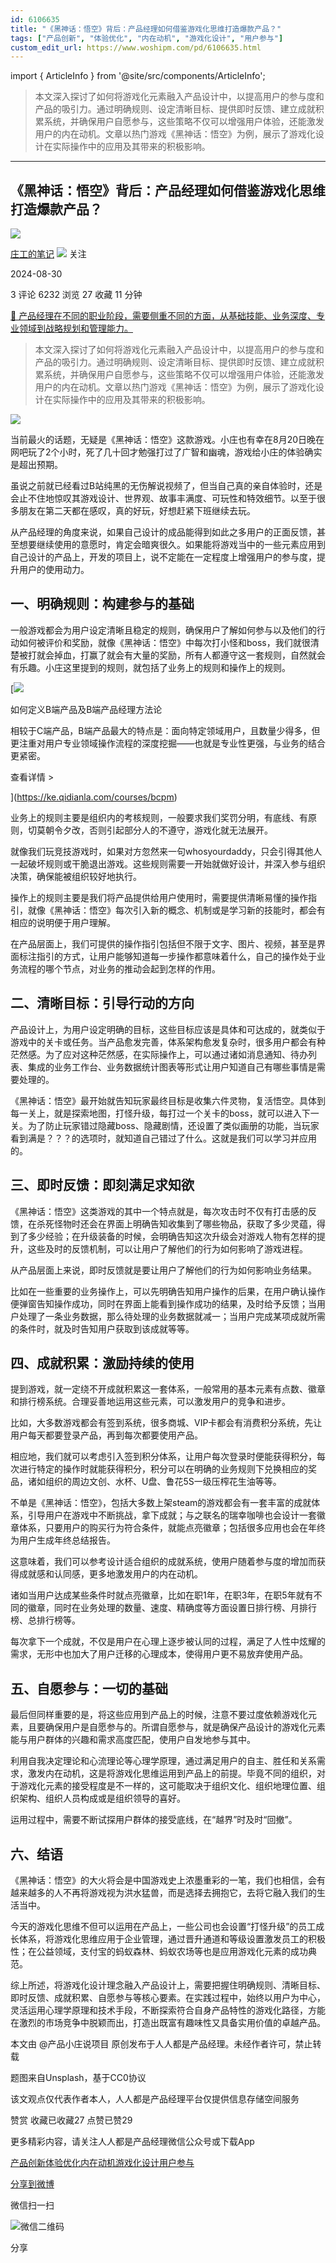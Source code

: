 ```yaml
---
id: 6106635
title: "《黑神话：悟空》背后：产品经理如何借鉴游戏化思维打造爆款产品？"
tags: ["产品创新", "体验优化", "内在动机", "游戏化设计", "用户参与"]
custom_edit_url: https://www.woshipm.com/pd/6106635.html
---
```

import { ArticleInfo } from '@site/src/components/ArticleInfo';

<ArticleInfo
    author="庄工的笔记"
    authorLink="https://www.woshipm.com/u/888540"
    published="2024-08-30"
    views={6232}
    comments={3}
    collects={27}
/>

> 本文深入探讨了如何将游戏化元素融入产品设计中，以提高用户的参与度和产品的吸引力。通过明确规则、设定清晰目标、提供即时反馈、建立成就积累系统，并确保用户自愿参与，这些策略不仅可以增强用户体验，还能激发用户的内在动机。文章以热门游戏《黑神话：悟空》为例，展示了游戏化设计在实际操作中的应用及其带来的积极影响。

---

## 《黑神话：悟空》背后：产品经理如何借鉴游戏化思维打造爆款产品？

[![](https://static.woshipm.com/view/woshipm_api_def_20240829225424_3511.jpg?imageView2/1/w/72/h/72/q/100)](https://www.woshipm.com/u/888540)

[庄工的笔记](https://www.woshipm.com/u/888540) ![](https://static.woshipm.com/tag/1101_1@2x.png) 关注

2024-08-30

3 评论 6232 浏览 27 收藏 11 分钟

[🔗 产品经理在不同的职业阶段，需要侧重不同的方面，从基础技能、业务深度、专业领域到战略规划和管理能力。](https://ke.qidianla.com/courses/90pm)

> 本文深入探讨了如何将游戏化元素融入产品设计中，以提高用户的参与度和产品的吸引力。通过明确规则、设定清晰目标、提供即时反馈、建立成就积累系统，并确保用户自愿参与，这些策略不仅可以增强用户体验，还能激发用户的内在动机。文章以热门游戏《黑神话：悟空》为例，展示了游戏化设计在实际操作中的应用及其带来的积极影响。

![](https://image.woshipm.com/2023/04/13/a55ba622-d9ea-11ed-9d7a-00163e0b5ff3.jpg)

当前最火的话题，无疑是《黑神话：悟空》这款游戏。小庄也有幸在8月20日晚在网吧玩了2个小时，死了几十回才勉强打过了广智和幽魂，游戏给小庄的体验确实是超出预期。

虽说之前就已经看过B站纯黑的无伤解说视频了，但当自己真的亲自体验时，还是会止不住地惊叹其游戏设计、世界观、故事丰满度、可玩性和特效细节。以至于很多朋友在第二天都在感叹，真的好玩，好想赶紧下班继续去玩。

从产品经理的角度来说，如果自己设计的成品能得到如此之多用户的正面反馈，甚至想要继续使用的意愿时，肯定会暗爽很久。如果能将游戏当中的一些元素应用到自己设计的产品上，开发的项目上，说不定能在一定程度上增强用户的参与度，提升用户的使用动力。

## 一、明确规则：构建参与的基础

一般游戏都会为用户设定清晰且稳定的规则，确保用户了解如何参与以及他们的行动如何被评价和奖励，就像《黑神话：悟空》中每次打小怪和boss，我们就很清楚被打就会掉血，打赢了就会有大量的奖励，所有人都遵守这一套规则，自然就会有乐趣。小庄这里提到的规则，就包括了业务上的规则和操作上的规则。

[![](https://image.woshipm.com/2023/08/02/72b77e4e-30e3-11ee-88e7-00163e0b5ff3.png)

如何定义B端产品及B端产品经理方法论

相较于C端产品，B端产品最大的特点是：面向特定领域用户，且数量少得多，但更注重对用户专业领域操作流程的深度挖掘——也就是专业性更强，与业务的结合更紧密。

查看详情 >

](https://ke.qidianla.com/courses/bcpm)

业务上的规则主要是组织内的考核规则，一般要求我们奖罚分明，有底线、有原则，切莫朝令夕改，否则引起部分人的不遵守，游戏化就无法展开。

就像我们玩竞技游戏时，如果对方忽然来一句whosyourdaddy，只会引得其他人一起破坏规则或干脆退出游戏。这些规则需要一开始就做好设计，并深入参与组织决策，确保能被组织较好地执行。

操作上的规则主要是我们将产品提供给用户使用时，需要提供清晰易懂的操作指引，就像《黑神话：悟空》每次引入新的概念、机制或是学习新的技能时，都会有相应的说明便于用户理解。

在产品层面上，我们可提供的操作指引包括但不限于文字、图片、视频，甚至是界面标注指引的方式，让用户能够知道每一步操作都意味着什么，自己的操作处于业务流程的哪个节点，对业务的推动会起到怎样的作用。

## 二、清晰目标：引导行动的方向

产品设计上，为用户设定明确的目标，这些目标应该是具体和可达成的，就类似于游戏中的关卡或任务。当产品愈发完善，体系架构愈发复杂时，很多用户都会有种茫然感。为了应对这种茫然感，在实际操作上，可以通过诸如消息通知、待办列表、集成的业务工作台、业务数据统计图表等形式让用户知道自己有哪些事情是需要处理的。

《黑神话：悟空》最开始就告知玩家最终目标是收集六件灵物，复活悟空。具体到每一关上，就是探索地图，打怪升级，每打过一个关卡的boss，就可以进入下一关。为了防止玩家错过隐藏boss、隐藏剧情，还设置了类似画册的功能，当玩家看到满是？？？的选项时，就知道自己错过了什么。这就是我们可以学习并应用的。

## 三、即时反馈：即刻满足求知欲

《黑神话：悟空》这类游戏的其中一个特点就是，每次攻击时不仅有打击感的反馈，在杀死怪物时还会在界面上明确告知收集到了哪些物品，获取了多少灵蕴，得到了多少经验；在升级装备的时候，会明确告知这次升级会对游戏人物有怎样的提升，这些及时的反馈机制，可以让用户了解他们的行为如何影响了游戏进程。

从产品层面上来说，即时反馈就是要让用户了解他们的行为如何影响业务结果。

比如在一些重要的业务操作上，可以先明确告知用户操作的后果，在用户确认操作便弹窗告知操作成功，同时在界面上能看到操作成功的结果，及时给予反馈；当用户处理了一条业务数据，那么待处理的业务数据就减一；当用户完成某项成就所需的条件时，就及时告知用户获取到该成就等等。

## 四、成就积累：激励持续的使用

提到游戏，就一定绕不开成就积累这一套体系，一般常用的基本元素有点数、徽章和排行榜系统。合理妥善地运用这些元素，可以激发用户的竞争和进步。

比如，大多数游戏都会有签到系统，很多商城、VIP卡都会有消费积分系统，先让用户每天都要登录产品，再到每次都要使用产品。

相应地，我们就可以考虑引入签到积分体系，让用户每次登录时便能获得积分，每次进行特定的操作时就能获得积分，积分可以在明确的业务规则下兑换相应的奖品，诸如组织的周边文创、水杯、U盘、鲁花5S一级压榨花生油等等。

不单是《黑神话：悟空》，包括大多数上架steam的游戏都会有一套丰富的成就体系，引导用户在游戏中不断挑战，拿下成就；与之联名的瑞幸咖啡也会设计一套徽章体系，只要用户的购买行为符合条件，就能点亮徽章；包括很多应用也会在年终为用户生成年终总结报告。

这意味着，我们可以参考设计适合组织的成就系统，使用户随着参与度的增加而获得成就感和认同感，更多地激发用户的内在动机。

诸如当用户达成某些条件时就点亮徽章，比如在职1年，在职3年，在职5年就有不同的徽章，同时在业务处理的数量、速度、精确度等方面设置日排行榜、月排行榜、总排行榜等。

每次拿下一个成就，不仅是用户在心理上逐步被认同的过程，满足了人性中炫耀的需求，无形中也加大了用户迁移的心理成本，使得用户更不易放弃使用产品。

## 五、自愿参与：一切的基础

最后但同样重要的是，将这些应用到产品上的时候，注意不要过度依赖游戏化元素，且要确保用户是自愿参与的。所谓自愿参与，就是确保产品设计的游戏化元素能与用户群体的兴趣和需求高度匹配，使用户自发地参与其中。

利用自我决定理论和心流理论等心理学原理，通过满足用户的自主、胜任和关系需求，激发内在动机，这是将游戏化思维运用到产品上的前提。毕竟不同的组织，对于游戏化元素的接受程度是不一样的，这可能取决于组织文化、组织地理位置、组织架构、组织人员构成或是组织领导的喜好。

运用过程中，需要不断试探用户群体的接受底线，在“越界”时及时“回撤”。

## 六、结语

《黑神话：悟空》的大火将会是中国游戏史上浓墨重彩的一笔，我们也相信，会有越来越多的人不再将游戏视为洪水猛兽，而是选择去拥抱它，去将它融入我们的生活当中。

今天的游戏化思维不但可以运用在产品上，一些公司也会设置“打怪升级”的员工成长体系，将游戏化思维应用于企业管理，通过晋升通道和等级设置激发员工的积极性；在公益领域，支付宝的蚂蚁森林、蚂蚁农场等也是应用游戏化元素的成功典范。

综上所述，将游戏化设计理念融入产品设计上，需要把握住明确规则、清晰目标、即时反馈、成就积累、自愿参与等核心要素。在实践过程中，始终以用户为中心，灵活运用心理学原理和技术手段，不断探索符合自身产品特性的游戏化路径，方能在激烈的市场竞争中脱颖而出，打造出既富有趣味性又具备实用价值的卓越产品。

本文由 @产品小庄说项目 原创发布于人人都是产品经理。未经作者许可，禁止转载

题图来自Unsplash，基于CC0协议

该文观点仅代表作者本人，人人都是产品经理平台仅提供信息存储空间服务

赞赏 收藏已收藏27 点赞已赞29

更多精彩内容，请关注人人都是产品经理微信公众号或下载App

[产品创新](https://www.woshipm.com/tag/%e4%ba%a7%e5%93%81%e5%88%9b%e6%96%b0)[体验优化](https://www.woshipm.com/tag/%e4%bd%93%e9%aa%8c%e4%bc%98%e5%8c%96)[内在动机](https://www.woshipm.com/tag/%e5%86%85%e5%9c%a8%e5%8a%a8%e6%9c%ba)[游戏化设计](https://www.woshipm.com/tag/%e6%b8%b8%e6%88%8f%e5%8c%96%e8%ae%be%e8%ae%a1)[用户参与](https://www.woshipm.com/tag/%e7%94%a8%e6%88%b7%e5%8f%82%e4%b8%8e)

[分享到微博](https://service.weibo.com/share/share.php?appkey=2775287854&title=《黑神话：悟空》背后：产品经理如何借鉴游戏化思维打造爆款产品？&url=https://www.woshipm.com/pd/6106635.html&pic=https://image.woshipm.com/2023/04/13/a55ba622-d9ea-11ed-9d7a-00163e0b5ff3.jpg)

微信扫一扫

![微信二维码](https://api.pwmqr.com/qrcode/create/?url=https://www.woshipm.com/pd/6106635.html)

分享